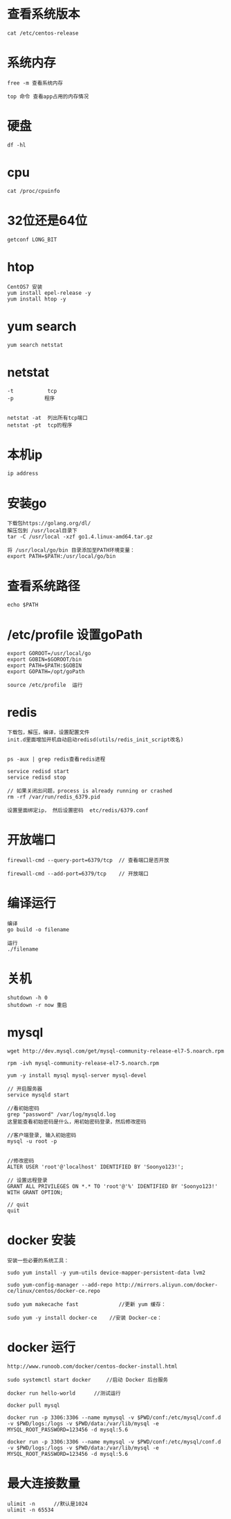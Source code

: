 # 查看系统版本

	cat /etc/centos-release

# 系统内存

	free -m	查看系统内存

	top 命令 查看app占用的内存情况

# 硬盘

	df -hl

# cpu

	cat /proc/cpuinfo

#  32位还是64位

 	getconf LONG_BIT

# htop
	
	CentOS7 安装
	yum install epel-release -y
	yum install htop -y

# yum search
	
	yum search netstat

# netstat

	-t 			 tcp
	-p			程序


	netstat -at  列出所有tcp端口
	netstat -pt  tcp的程序

# 本机ip

	ip address

# 安装go

	下载包https://golang.org/dl/
	解压包到 /usr/local目录下
	tar -C /usr/local -xzf go1.4.linux-amd64.tar.gz

	将 /usr/local/go/bin 目录添加至PATH环境变量：
	export PATH=$PATH:/usr/local/go/bin

	
# 查看系统路径

	echo $PATH

# /etc/profile    设置goPath

	export GOROOT=/usr/local/go
	export GOBIN=$GOROOT/bin
	export PATH=$PATH:$GOBIN
	export GOPATH=/opt/goPath

	source /etc/profile  运行



# redis

	下载包，解压，编译，设置配置文件
	init.d里面增加开机自动启动redisd(utils/redis_init_script改名)


	ps -aux | grep redis查看redis进程

	service redisd start
	service redisd stop

	// 如果关闭出问题，process is already running or crashed
	rm -rf /var/run/redis_6379.pid

	设置里面绑定ip， 然后设置密码  etc/redis/6379.conf

# 开放端口

	firewall-cmd --query-port=6379/tcp 	// 查看端口是否开放

	firewall-cmd --add-port=6379/tcp	// 开放端口


# 编译运行

	编译
	go build -o filename

	运行
	./filename


# 关机

	shutdown -h 0
	shutdown -r now 重启

# mysql

	wget http://dev.mysql.com/get/mysql-community-release-el7-5.noarch.rpm 

	rpm -ivh mysql-community-release-el7-5.noarch.rpm

	yum -y install mysql mysql-server mysql-devel

	// 开启服务器
	service mysqld start

	//看初始密码
	grep "password" /var/log/mysqld.log
	这里能查看初始密码是什么，用初始密码登录，然后修改密码

	//客户端登录, 输入初始密码
	mysql -u root -p


	//修改密码
	ALTER USER 'root'@'localhost' IDENTIFIED BY 'Soonyo123!';

	// 设置远程登录
	GRANT ALL PRIVILEGES ON *.* TO 'root'@'%' IDENTIFIED BY 'Soonyo123!' WITH GRANT OPTION;

	// quit
	quit


# docker 安装

	安装一些必要的系统工具：

	sudo yum install -y yum-utils device-mapper-persistent-data lvm2

	sudo yum-config-manager --add-repo http://mirrors.aliyun.com/docker-ce/linux/centos/docker-ce.repo
	
	sudo yum makecache fast				//更新 yum 缓存：
	
	sudo yum -y install docker-ce    //安装 Docker-ce：

# docker 运行


	http://www.runoob.com/docker/centos-docker-install.html
	
	sudo systemctl start docker		//启动 Docker 后台服务

	docker run hello-world		//测试运行

	docker pull mysql

	docker run -p 3306:3306 --name mymysql -v $PWD/conf:/etc/mysql/conf.d -v $PWD/logs:/logs -v $PWD/data:/var/lib/mysql -e MYSQL_ROOT_PASSWORD=123456 -d mysql:5.6

	docker run -p 3306:3306 --name mymysql -v $PWD/conf:/etc/mysql/conf.d -v $PWD/logs:/logs -v $PWD/data:/var/lib/mysql -e MYSQL_ROOT_PASSWORD=123456 -d mysql:5.6
	


# 最大连接数量

	ulimit -n      //默认是1024
	ulimit -n 65534 


